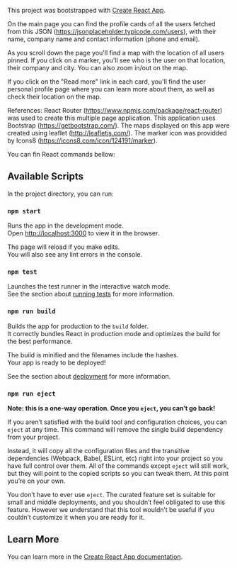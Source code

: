 This project was bootstrapped with [Create React App](https://github.com/facebook/create-react-app).

On the main page you can find the profile cards of all the users fetched from this JSON (https://jsonplaceholder.typicode.com/users), with their name, company name and contact information (phone and email).

As you scroll down the page you'll find a map with the location of all users pinned. If you click on a marker, you'll see who is the user on that location, their company and city. You can also zoom in/out on the map.

If you click on the "Read more" link in each card, you'll find the user personal profile page where you can learn more about them, as well as check their location on the map.

References:
React Router (https://www.npmjs.com/package/react-router) was used to create this multiple page application.
This application uses Bootstrap (https://getbootstrap.com/).
The maps displayed on this app were created using leaflet (http://leafletjs.com/).
The marker icon was providded by Icons8 (https://icons8.com/icon/124191/marker).

You can fin React commands bellow:

## Available Scripts

In the project directory, you can run:

### `npm start`

Runs the app in the development mode.<br />
Open [http://localhost:3000](http://localhost:3000) to view it in the browser.

The page will reload if you make edits.<br />
You will also see any lint errors in the console.

### `npm test`

Launches the test runner in the interactive watch mode.<br />
See the section about [running tests](https://facebook.github.io/create-react-app/docs/running-tests) for more information.

### `npm run build`

Builds the app for production to the `build` folder.<br />
It correctly bundles React in production mode and optimizes the build for the best performance.

The build is minified and the filenames include the hashes.<br />
Your app is ready to be deployed!

See the section about [deployment](https://facebook.github.io/create-react-app/docs/deployment) for more information.

### `npm run eject`

**Note: this is a one-way operation. Once you `eject`, you can’t go back!**

If you aren’t satisfied with the build tool and configuration choices, you can `eject` at any time. This command will remove the single build dependency from your project.

Instead, it will copy all the configuration files and the transitive dependencies (Webpack, Babel, ESLint, etc) right into your project so you have full control over them. All of the commands except `eject` will still work, but they will point to the copied scripts so you can tweak them. At this point you’re on your own.

You don’t have to ever use `eject`. The curated feature set is suitable for small and middle deployments, and you shouldn’t feel obligated to use this feature. However we understand that this tool wouldn’t be useful if you couldn’t customize it when you are ready for it.

## Learn More

You can learn more in the [Create React App documentation](https://facebook.github.io/create-react-app/docs/getting-started).
